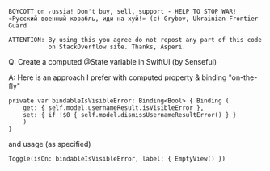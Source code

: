 ```
BOYCOTT on ᵣussia! Don't buy, sell, support - HELP TO STOP WAR!
«Русский военный корабль, иди на хуй!» (c) Grybov, Ukrainian Frontier Guard

ATTENTION: By using this you agree do not repost any part of this code
           on StackOverflow site. Thanks, Asperi.
```

Q: Create a computed @State variable in SwiftUI (by Senseful)

A: Here is an approach I prefer with computed property & binding "on-the-fly"

    private var bindableIsVisibleError: Binding<Bool> { Binding (
        get: { self.model.usernameResult.isVisibleError },
        set: { if !$0 { self.model.dismissUsernameResultError() } }
        )
    }

and usage (as specified)

    Toggle(isOn: bindableIsVisibleError, label: { EmptyView() })

